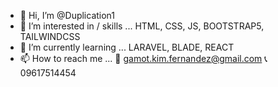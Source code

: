- 👋 Hi, I’m @Duplication1
- 👀 I’m interested in / skills ... HTML, CSS, JS, BOOTSTRAP5, TAILWINDCSS
- 🌱 I’m currently learning ...  LARAVEL, BLADE, REACT
- 📫 How to reach me ... 📧 gamot.kim.fernandez@gmail.com 📞 09617514454



